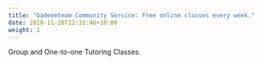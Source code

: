 ```yaml
---
title: "Gadeemteam Community Service: Free online classes every week."
date: 2018-11-18T12:33:46+10:00
weight: 1
---
```


Group and One-to-one Tutoring Classes.
